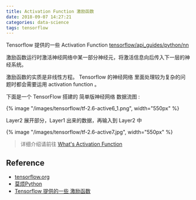 ```yaml
---
title: Activation Function 激励函数 
date: 2018-09-07 14:27:21
categories: data-science
tags: tensorflow
---
```


Tensorflow 提供的一些 Activation Function [tensorflow/api_guides/python/nn][5]
 
<!-- more -->

激励函数运行时激活神经网络中某一部分神经元，将激活信息向后传入下一层的神经系统。

激励函数的实质是非线性方程。 Tensorflow 的神经网络 里面处理较为复杂的问题时都会需要运用 activation function 。 

下面是一个 TensorFlow 搭建的 简单版神经网络 数据流图 :

{% image "/images/tensorflow/tf-2.6-active6_1.png", width="550px" %}

Layer2 展开部分，Layer1 出来的数据，再输入到 Layer2 中

{% image "/images/tensorflow/tf-2.6-active7.jpg", width="550px" %}

> 详细介绍请前往 [What's Activation Function][4]

## Reference

- [tensorflow.org][1]
- [莫烦Python][2]
- [Tensorflow 提供的一些 激励函数][5]

[1]: https://www.tensorflow.org/
[2]: https://morvanzhou.github.io/tutorials/machine-learning/tensorflow/
[3]: https://github.com/MorvanZhou/Tensorflow-Tutorial
[4]: /2018/09/07/tensorflow-2-6-A-activation-function/
[5]: https://www.tensorflow.org/api_guides/python/nn

